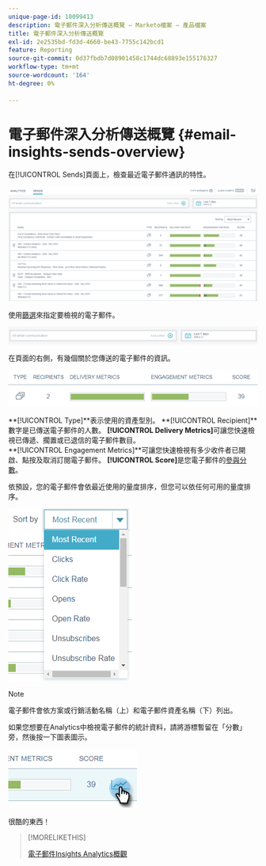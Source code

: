 ```yaml
---
unique-page-id: 10099413
description: 電子郵件深入分析傳送概覽 — Marketo檔案 — 產品檔案
title: 電子郵件深入分析傳送概覽
exl-id: 2e2535bd-fd3d-4660-be43-7755c142bcd1
feature: Reporting
source-git-commit: 0d37fbdb7d08901458c1744dc68893e155176327
workflow-type: tm+mt
source-wordcount: '164'
ht-degree: 0%

---
```


# 電子郵件深入分析傳送概覽 {#email-insights-sends-overview}

在[!UICONTROL Sends]頁面上，檢查最近電子郵件通訊的特性。

![](assets/one.png)

使用[篩選](/help/marketo/product-docs/reporting/email-insights/filtering-in-email-insights.md)來指定要檢視的電子郵件。

![](assets/filtering.png)

在頁面的右側，有幾個關於您傳送的電子郵件的資訊。

![](assets/two-1.png)

**[!UICONTROL Type]**表示使用的資產型別。
**[!UICONTROL Recipient]**數字是已傳送電子郵件的人數。
**[!UICONTROL Delivery Metrics]**&#x200B;可讓您快速檢視已傳遞、擱置或已退信的電子郵件數目。\
**[!UICONTROL Engagement Metrics]**可讓您快速檢視有多少收件者已開啟、點按及取消訂閱電子郵件。
**[!UICONTROL Score]**&#x200B;是您電子郵件的[參與分數](/help/marketo/product-docs/email-marketing/drip-nurturing/reports-and-notifications/understanding-the-engagement-score.md)。

依預設，您的電子郵件會依最近使用的量度排序，但您可以依任何可用的量度排序。

![](assets/three-1.png)

>[!NOTE]
>
>電子郵件會依方案或行銷活動名稱（上）和電子郵件資產名稱（下）列出。

如果您想要在Analytics中檢視電子郵件的統計資料，請將游標暫留在「分數」旁，然後按一下圖表圖示。

![](assets/five.png)

很酷的東西！

>[!MORELIKETHIS]
>
>[電子郵件Insights Analytics概觀](/help/marketo/product-docs/reporting/email-insights/email-insights-analytics-overview.md)

